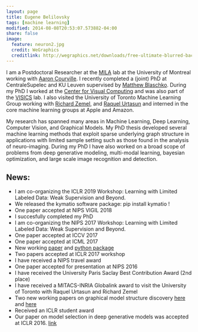 ```yaml
---
layout: page
title: Eugene Belilovsky
tags: [machine learning]
modified: 2014-08-08T20:53:07.573882-04:00
share: false
image:
  feature: neuron2.jpg
  credit: WeGraphics
  creditlink: http://wegraphics.net/downloads/free-ultimate-blurred-background-pack/
---
```


I am a Postdoctoral Researcher at the [MILA](https://mila.quebec/) lab at the University of Montreal working with [Aaron Courville](https://mila.quebec/en/person/aaron-courville/). I recently completed a (joint) PhD at CentraleSupelec and KU Leuven supervised by [Matthew Blaschko](http://homes.esat.kuleuven.be/~mblaschk/). During my PhD I worked at the [Center for Visual Computing](http://cvn.ecp.fr/) and was also part of the [VISICS](https://www.esat.kuleuven.be/psi/visics) lab. I also visited the University of Toronto Machine Learning Group working with [Richard Zemel](http://www.cs.toronto.edu/~zemel), and [Raquel Urtasun](http://www.cs.toronto.edu/~urtasun/) and interned in the core machine learning groups at Apple and Amazon. 

My research has spanned many areas in Machine Learning, Deep Learning, Computer Vision, and Graphical Models. My PhD thesis developed several machine learning methods that exploit sparse underlying graph structure in applications with limited sample setting such as those found in the analysis of neuro-imaging. During my PhD I have also worked on a broad scope of problems from deep generative modeling, multi-modal learning, bayesian optimization, and large scale image recognition and detection. 


## News:
* I am co-organizing the ICLR 2019 Workshop: Learning with Limited Labeled Data: Weak Supervision and Beyond.
* We released the kymatio software package: pip install kymatio !
* One paper accepted at NIPS VIGIL 2018 
* I succesfully completed my PhD
* I am co-organizing the NIPS 2017 Workshop: Learning with Limited Labeled Data: Weak Supervision and Beyond.
* One paper accepted at ICCV 2017 
* One paper accepted at ICML 2017
* New working [paper](https://arxiv.org/pdf/1703.08961.pdf) and [python package](https://github.com/edouardoyallon/pyscatwave) 
* Two papers accepted at ICLR 2017 workshop
* I have received a NIPS travel award 
* One paper accepted for presentation at NIPS 2016
* I have received the University Paris Saclay Best Contribution Award (2nd place)
* I have received a MITACS-INRIA Globalink award to visit the University of Toronto with Raquel Urtasun and Richard Zemel
* Two new working papers on graphical model structure discovery [here](https://hal.inria.fr/hal-01306491v3/document) and [here](https://hal.inria.fr/hal-01248844/file/main.pdf)
* Received an ICLR student award
* Our paper on model selection in deep generative models was accepted at ICLR 2016. [link](http://arxiv.org/abs/1511.04581)
 

